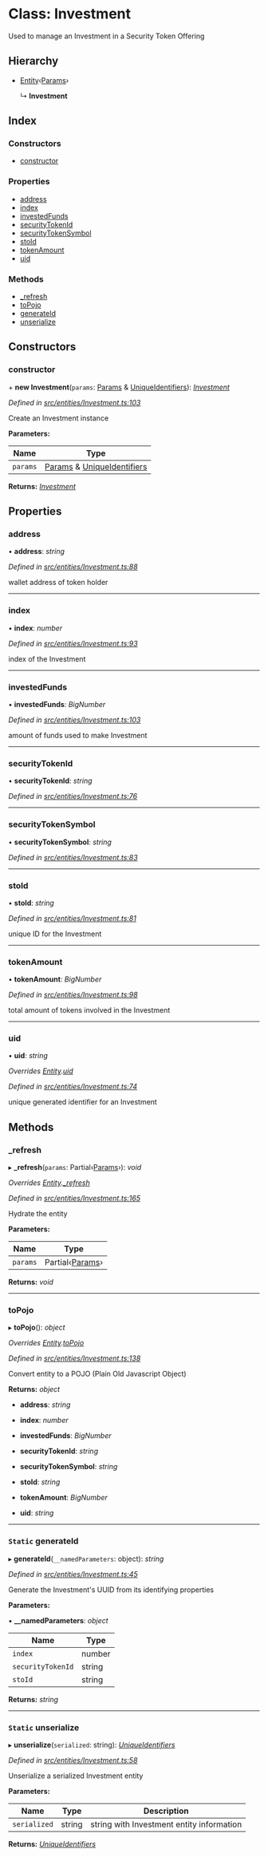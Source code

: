 # Class: Investment

Used to manage an Investment in a Security Token Offering

## Hierarchy

- [Entity](_entities_entity_.entity.md)‹[Params](../interfaces/_entities_investment_.params.md)›

  ↳ **Investment**

## Index

### Constructors

- [constructor](_entities_investment_.investment.md#constructor)

### Properties

- [address](_entities_investment_.investment.md#address)
- [index](_entities_investment_.investment.md#index)
- [investedFunds](_entities_investment_.investment.md#investedfunds)
- [securityTokenId](_entities_investment_.investment.md#securitytokenid)
- [securityTokenSymbol](_entities_investment_.investment.md#securitytokensymbol)
- [stoId](_entities_investment_.investment.md#stoid)
- [tokenAmount](_entities_investment_.investment.md#tokenamount)
- [uid](_entities_investment_.investment.md#uid)

### Methods

- [\_refresh](_entities_investment_.investment.md#_refresh)
- [toPojo](_entities_investment_.investment.md#topojo)
- [generateId](_entities_investment_.investment.md#static-generateid)
- [unserialize](_entities_investment_.investment.md#static-unserialize)

## Constructors

### constructor

\+ **new Investment**(`params`: [Params](../interfaces/_entities_investment_.params.md) & [UniqueIdentifiers](../interfaces/_entities_investment_.uniqueidentifiers.md)): _[Investment](_entities_investment_.investment.md)_

_Defined in [src/entities/Investment.ts:103](https://github.com/PolymathNetwork/polymath-sdk/blob/d80c6e9/src/entities/Investment.ts#L103)_

Create an Investment instance

**Parameters:**

| Name     | Type                                                                                                                                    |
| -------- | --------------------------------------------------------------------------------------------------------------------------------------- |
| `params` | [Params](../interfaces/_entities_investment_.params.md) & [UniqueIdentifiers](../interfaces/_entities_investment_.uniqueidentifiers.md) |

**Returns:** _[Investment](_entities_investment_.investment.md)_

## Properties

### address

• **address**: _string_

_Defined in [src/entities/Investment.ts:88](https://github.com/PolymathNetwork/polymath-sdk/blob/d80c6e9/src/entities/Investment.ts#L88)_

wallet address of token holder

---

### index

• **index**: _number_

_Defined in [src/entities/Investment.ts:93](https://github.com/PolymathNetwork/polymath-sdk/blob/d80c6e9/src/entities/Investment.ts#L93)_

index of the Investment

---

### investedFunds

• **investedFunds**: _BigNumber_

_Defined in [src/entities/Investment.ts:103](https://github.com/PolymathNetwork/polymath-sdk/blob/d80c6e9/src/entities/Investment.ts#L103)_

amount of funds used to make Investment

---

### securityTokenId

• **securityTokenId**: _string_

_Defined in [src/entities/Investment.ts:76](https://github.com/PolymathNetwork/polymath-sdk/blob/d80c6e9/src/entities/Investment.ts#L76)_

---

### securityTokenSymbol

• **securityTokenSymbol**: _string_

_Defined in [src/entities/Investment.ts:83](https://github.com/PolymathNetwork/polymath-sdk/blob/d80c6e9/src/entities/Investment.ts#L83)_

---

### stoId

• **stoId**: _string_

_Defined in [src/entities/Investment.ts:81](https://github.com/PolymathNetwork/polymath-sdk/blob/d80c6e9/src/entities/Investment.ts#L81)_

unique ID for the Investment

---

### tokenAmount

• **tokenAmount**: _BigNumber_

_Defined in [src/entities/Investment.ts:98](https://github.com/PolymathNetwork/polymath-sdk/blob/d80c6e9/src/entities/Investment.ts#L98)_

total amount of tokens involved in the Investment

---

### uid

• **uid**: _string_

_Overrides [Entity](_entities_entity_.entity.md).[uid](_entities_entity_.entity.md#abstract-uid)_

_Defined in [src/entities/Investment.ts:74](https://github.com/PolymathNetwork/polymath-sdk/blob/d80c6e9/src/entities/Investment.ts#L74)_

unique generated identifier for an Investment

## Methods

### \_refresh

▸ **\_refresh**(`params`: Partial‹[Params](../interfaces/_entities_investment_.params.md)›): _void_

_Overrides [Entity](_entities_entity_.entity.md).[\_refresh](_entities_entity_.entity.md#abstract-_refresh)_

_Defined in [src/entities/Investment.ts:165](https://github.com/PolymathNetwork/polymath-sdk/blob/d80c6e9/src/entities/Investment.ts#L165)_

Hydrate the entity

**Parameters:**

| Name     | Type                                                             |
| -------- | ---------------------------------------------------------------- |
| `params` | Partial‹[Params](../interfaces/_entities_investment_.params.md)› |

**Returns:** _void_

---

### toPojo

▸ **toPojo**(): _object_

_Overrides [Entity](_entities_entity_.entity.md).[toPojo](_entities_entity_.entity.md#abstract-topojo)_

_Defined in [src/entities/Investment.ts:138](https://github.com/PolymathNetwork/polymath-sdk/blob/d80c6e9/src/entities/Investment.ts#L138)_

Convert entity to a POJO (Plain Old Javascript Object)

**Returns:** _object_

- **address**: _string_

- **index**: _number_

- **investedFunds**: _BigNumber_

- **securityTokenId**: _string_

- **securityTokenSymbol**: _string_

- **stoId**: _string_

- **tokenAmount**: _BigNumber_

- **uid**: _string_

---

### `Static` generateId

▸ **generateId**(`__namedParameters`: object): _string_

_Defined in [src/entities/Investment.ts:45](https://github.com/PolymathNetwork/polymath-sdk/blob/d80c6e9/src/entities/Investment.ts#L45)_

Generate the Investment's UUID from its identifying properties

**Parameters:**

▪ **\_\_namedParameters**: _object_

| Name              | Type   |
| ----------------- | ------ |
| `index`           | number |
| `securityTokenId` | string |
| `stoId`           | string |

**Returns:** _string_

---

### `Static` unserialize

▸ **unserialize**(`serialized`: string): _[UniqueIdentifiers](../interfaces/_entities_investment_.uniqueidentifiers.md)_

_Defined in [src/entities/Investment.ts:58](https://github.com/PolymathNetwork/polymath-sdk/blob/d80c6e9/src/entities/Investment.ts#L58)_

Unserialize a serialized Investment entity

**Parameters:**

| Name         | Type   | Description                               |
| ------------ | ------ | ----------------------------------------- |
| `serialized` | string | string with Investment entity information |

**Returns:** _[UniqueIdentifiers](../interfaces/_entities_investment_.uniqueidentifiers.md)_
